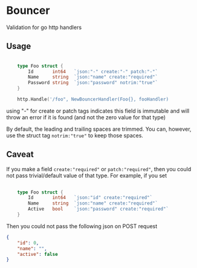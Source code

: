 # Bouncer
Validation for go http handlers

## Usage

```go
    
    type Foo struct {
        Id       int64   `json:"-" create:"-" patch:"-"`
        Name     string  `json:"name" create:"required"`
        Password string  `json:"password" notrim:"true"`
    }

    http.Handle('/foo", NewBouncerHandler(Foo{}, fooHandler)
```

using "-" for create or patch tags indicates this field is immutable and will throw an error if it is found
(and not the zero value for that type)

By default, the leading and trailing spaces are trimmed. You can, however, use the struct tag `notrim:"true"` to keep those spaces.

## Caveat

If you make a field `create:"required"` or `patch:"required"`, then you could not pass trivial/default value of that type. For example, if you set

```go
    
    type Foo struct {
        Id       int64   `json:"id" create:"required"`
        Name     string  `json:"name" create:"required"`
        Active   bool    `json:"password" create:"required"`
    }
```

Then you could not pass the following json on POST request

```json
{
    "id": 0,
    "name": "",
    "active": false
}
```